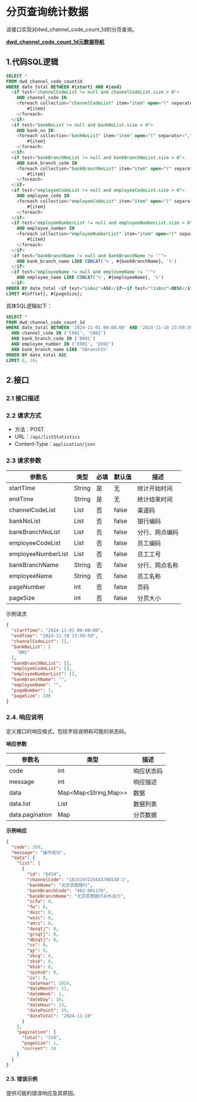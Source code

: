 <show-structure depth="2"/>

# 分页查询统计数据

该接口实现对dwd_channel_code_count_1d的分页查询。

**[dwd_channel_code_count_1d元数据导航](metadata.md#1-dwd-channel-code-count-1d)**

## 1.代码SQL逻辑

```sql
SELECT *
FROM dwd_channel_code_count1d
WHERE date_total BETWEEN #{start} AND #{end}
  <if test="channelCodeList != null and channelCodeList.size > 0">
    AND channel_code IN
    <foreach collection="channelCodeList" item="item" open="(" separator="," close=")">
        #{item}
    </foreach>
  </if>
  <if test="bankNoList != null and bankNoList.size > 0">
    AND bank_no IN
    <foreach collection="bankNoList" item="item" open="(" separator="," close=")">
        #{item}
    </foreach>
  </if>
  <if test="bankBranchNoList != null and bankBranchNoList.size > 0">
    AND bank_branch_code IN
    <foreach collection="bankBranchNoList" item="item" open="(" separator="," close=")">
        #{item}
    </foreach>
  </if>
  <if test="employeeCodeList != null and employeeCodeList.size > 0">
    AND employee_code IN
    <foreach collection="employeeCodeList" item="item" open="(" separator="," close=")">
        #{item}
    </foreach>
  </if>
  <if test="employeeNumberList != null and employeeNumberList.size > 0">
    AND employee_number IN
    <foreach collection="employeeNumberList" item="item" open="(" separator="," close=")">
        #{item}
    </foreach>
  </if>
  <if test="bankBranchName != null and bankBranchName != ''">
    AND bank_branch_name LIKE CONCAT('%', #{bankBranchName}, '%')
  </if>
  <if test="employeeName != null and employeeName != ''">
    AND employee_name LIKE CONCAT('%', #{employeeName}, '%')
  </if>
ORDER BY date_total <if test="isAsc">ASC</if><if test="!isAsc">DESC</if>
LIMIT #{offset}, #{pageSize};
```

具体SQL逻辑如下：

```sql
SELECT *
FROM dwd_channel_code_count_1d
WHERE date_total BETWEEN '2024-11-01 00:00:00' AND '2024-11-10 23:59:59'
  AND channel_code IN ('C001', 'C002')
  AND bank_branch_code IN ('B001')
  AND employee_number IN ('E001', 'E002')
  AND bank_branch_name LIKE '%Branch1%'
ORDER BY date_total ASC
LIMIT 0, 10;
```

## 2.接口

### 2.1 接口描述

### 2.2 请求方式

- 方法：POST
- URL：`/api/listStatistics`
- Content-Type：`application/json`

### 2.3 请求参数

| 参数名                | 类型           | 必填 | 默认值   | 描述      |
|--------------------|--------------|----|-------|---------|
| startTime          | String       | 是  | 无     | 统计开始时间  |
| endTime            | String       | 是  | 无     | 统计结束时间  |
| channelCodeList    | List<String> | 否  | false | 渠道码     |
| bankNoList         | List<String> | 否  | false | 银行编码    |
| bankBranchNoList   | List<String> | 否  | false | 分行、网点编码 |
| employeeCodeList   | List<String> | 否  | false | 员工编码    |
| employeeNumberList | List<String> | 否  | false | 员工工号    |
| bankBranchName     | String       | 否  | false | 分行、网点名称 |
| employeeName       | String       | 否  | false | 员工名称    |
| pageNumber         | int          | 否  | false | 页码      |
| pageSize           | int          | 否  | false | 分页大小    |

示例请求

```json
{
  "startTime": "2024-11-01 00:00:00",
  "endTime": "2024-11-10 23:59:59",
  "channelCodeList": [],
  "bankNoList": [
    "BN1"
  ],
  "bankBranchNoList": [],
  "employeeCodeList": [],
  "employeeNumberList": [],
  "bankBranchName": "",
  "employeeName": "",
  "pageNumber": 1,
  "pageSize": 100
}
```

### **2.4. 响应说明**

定义接口的响应格式，包括字段说明和可能的状态码。

**响应参数**

| 参数名             | 类型                   | 描述    |
|-----------------|----------------------|-------|
| code            | int                  | 响应状态码 |
| message         | int                  | 响应描述  |
| data            | Map<Map<String,Map>> | 数据    |
| data.list       | List<Map>            | 数据列表  |
| data.pagination | Map                  | 分页数据  |

**示例响应**

```json
{
  "code": 200,
  "message": "操作成功",
  "data": {
    "list": [
      {
        "id": "6434",
        "channelCode": "1815197225643798530-1",
        "bankName": "北京农商银行",
        "bankBranchCode": "402-001170",
        "bankBranchName": "北京农商银行永外支行",
        "scfw": 0,
        "fw": 0,
        "dxzc": 0,
        "wxzc": 0,
        "smrz": 0,
        "dwsqtj": 0,
        "grsqtj": 0,
        "dbsqtj": 0,
        "cx": 0,
        "qy": 0,
        "zkcg": 0,
        "zksb": 0,
        "khsb": 0,
        "zpshsb": 0,
        "zx": 0,
        "dateYear": 2024,
        "dateMonth": 11,
        "dateWeek": 1,
        "dateDay": 10,
        "dateHour": 23,
        "datePoint": 59,
        "dateTotal": "2024-11-10"
      }
    ],
    "pagination": {
      "total": "310",
      "pageSize": 1,
      "current": 10
    }
  }
}
```

#### **2.5. 错误示例**

提供可能的错误响应及其原因。



